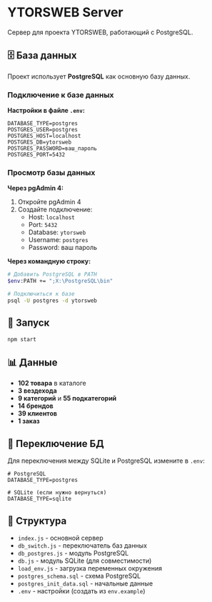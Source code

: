 # YTORSWEB Server

Сервер для проекта YTORSWEB, работающий с PostgreSQL.

## 🗄️ База данных

Проект использует **PostgreSQL** как основную базу данных.

### Подключение к базе данных

**Настройки в файле `.env`:**
```env
DATABASE_TYPE=postgres
POSTGRES_USER=postgres
POSTGRES_HOST=localhost
POSTGRES_DB=ytorsweb
POSTGRES_PASSWORD=ваш_пароль
POSTGRES_PORT=5432
```

### Просмотр базы данных

**Через pgAdmin 4:**
1. Откройте pgAdmin 4
2. Создайте подключение:
   - Host: `localhost`
   - Port: `5432`
   - Database: `ytorsweb`
   - Username: `postgres`
   - Password: ваш пароль

**Через командную строку:**
```bash
# Добавить PostgreSQL в PATH
$env:PATH += ";X:\PostgreSQL\bin"

# Подключиться к базе
psql -U postgres -d ytorsweb
```

## 🚀 Запуск

```bash
npm start
```

## 📊 Данные

- **102 товара** в каталоге
- **3 вездехода**
- **9 категорий** и **55 подкатегорий**
- **14 брендов**
- **39 клиентов**
- **1 заказ**

## 🔄 Переключение БД

Для переключения между SQLite и PostgreSQL измените в `.env`:
```env
# PostgreSQL
DATABASE_TYPE=postgres

# SQLite (если нужно вернуться)
DATABASE_TYPE=sqlite
```

## 📁 Структура

- `index.js` - основной сервер
- `db_switch.js` - переключатель баз данных
- `db_postgres.js` - модуль PostgreSQL
- `db.js` - модуль SQLite (для совместимости)
- `load_env.js` - загрузка переменных окружения
- `postgres_schema.sql` - схема PostgreSQL
- `postgres_init_data.sql` - начальные данные
- `.env` - настройки (создать из `env.example`)
